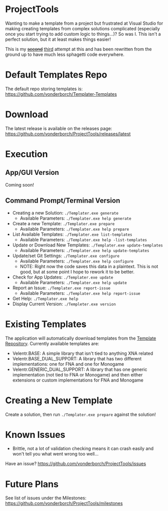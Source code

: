 # ProjectTools
Wanting to make a template from a project but frustrated at Visual Studio for making creating templates from complex solutions complicated (especially once you start trying to add custom logic to things...)? So was I. This isn't a perfect solution, but it at least makes things easier!

This is my ~~[second](https://github.com/vonderborch/SolutionCreator)~~ [third](https://github.com/vonderborch/Templater) attempt at this and has been rewritten from the ground up to have much less sphagetti code everywhere.

# Default Templates Repo

The default repo storing templates is: https://github.com/vonderborch/Templater-Templates

# Download
The latest release is available on the releases page: https://github.com/vonderborch/ProjectTools/releases/latest

# Execution

## App/GUI Version
Coming soon!

## Command Prompt/Terminal Version
- Creating a new Solution: `./Templater.exe generate`
    - Available Parameters: `./Templater.exe help generate`
- Create a new Template: `./Templater.exe prepare`
    - Available Parameters: `./Templater.exe help prepare`
- List Available Templates: `./Templater.exe list-templates`
    - Available Parameters: `./Templater.exe help -list-templates`
- Update or Download New Templates: `./Templater.exe update-templates`
    - Available Parameters: `./Templater.exe help update-templates`
- Update/set Git Settings: `./Templater.exe configure`
    - Available Parameters: `./Templater.exe help configure`
    - NOTE: Right now the code saves this data in a plaintext. This is not good, but at some point I hope to rework it to be better.
- Check for App Updates: `./Templater.exe update`
    - Available Parameters: `./Templater.exe help update`
- Report an Issue: `./Templater.exe report-issue`
    - Available Parameters: `./Templater.exe help report-issue`
- Get Help: `./Templater.exe help`
- Display Current Version: `./Templeter.exe version`

# Existing Templates
The application will automatically download templates from the [Template Repository](https://github.com/vonderborch/Templater-Templates). Currently available templates are:
- Velentr.BASE: A simple library that isn't tied to anything XNA related
- Velentr.BASE_DUAL_SUPPORT: A library that has two different implementations: one for FNA and one for Monogame
- Velentr.GENERIC_DUAL_SUPPORT: A library that has one generic implementation (not tied to FNA or Monogame) and then either extensions or custom implementations for FNA and Monogame

# Creating a New Template
Create a solution, then run `./Templater.exe prepare` against the solution!

# Known Issues
- Brittle, not a lot of validation checking means it can crash easily and won't tell you what went wrong too well...

Have an issue? https://github.com/vonderborch/ProjectTools/issues

# Future Plans
See list of issues under the Milestones: https://github.com/vonderborch/ProjectTools/milestones
